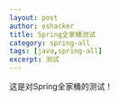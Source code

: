 ```yaml
---
layout: post
author: oshacker
title: Spring全家桶测试
category: spring-all
tags: [java,spring-all]
excerpt: 测试
---
```


这是对Spring全家桶的测试！
